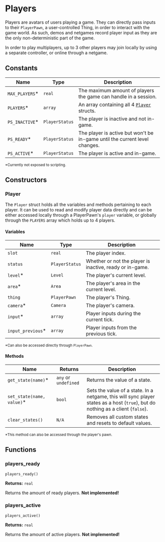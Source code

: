 # Players

Players are avatars of users playing a game. They can directly pass inputs to their `PlayerPawn`, a user-controlled Thing, in order to interact with the game world. As such, demos and netgames record player input as they are the only non-deterministic part of the game.

In order to play multiplayers, up to 3 other players may join locally by using a separate controller, or online through a netgame.

## Constants

| Name | Type | Description |
| ---- | ---- | ----------- |
| `MAX_PLAYERS`* | `real` | The maximum amount of players the game can handle in a session. |
| `PLAYERS`* | `array` | An array containing all 4 [`Player`](#Player) structs. |
| `PS_INACTIVE`* | `PlayerStatus` | The player is inactive and not in-game. |
| `PS_READY`* | `PlayerStatus` | The player is active but won't be in-game until the current level changes. |
| `PS_ACTIVE`* | `PlayerStatus` | The player is active and in-game. |

<sub>*Currently not exposed to scripting.</sub>

## Constructors

### Player

The `Player` struct holds all the variables and methods pertaining to each player. It can be used to read and modify player data directly and can be either accessed locally through a PlayerPawn's `player` variable, or globally through the `PLAYERS` array which holds up to 4 players.

#### Variables

| Name | Type | Description |
| ---- | ---- | ----------- |
| `slot` | `real` | The player index. |
| `status` | `PlayerStatus` | Whether or not the player is inactive, ready or in-game. |
| `level`* | `Level` | The player's current level. |
| `area`* | `Area` | The player's area in the current level. |
| `thing` | `PlayerPawn` | The player's Thing. |
| `camera`* | `Camera` | The player's camera. |
| `input`* | `array` | Player inputs during the current tick. |
| `input_previous`* | `array` | Player inputs from the previous tick. |

<sub>*Can also be accessed directly through `PlayerPawn`.</sub>

#### Methods

| Name | Returns | Description |
| ---- | ------- | ----------- |
| `get_state(name)`* | `any` or `undefined` | Returns the value of a state. |
| `set_state(name, value)`* | `bool` | Sets the value of a state. In a netgame, this will sync player states as a host (`true`), but do nothing as a client (`false`). |
| `clear_states()` | `N/A` | Removes all custom states and resets to default values. |

<sub>*This method can also be accessed through the player's pawn.</sub>

## Functions

### players_ready

`players_ready()`

**Returns:** `real`

Returns the amount of ready players. **Not implemented!**

### players_active

`players_active()`

**Returns:** `real`

Returns the amount of active players. **Not implemented!**